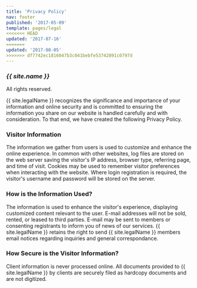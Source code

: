 ```yaml
---
title: 'Privacy Policy'
nav: footer
published: '2017-05-09'
template: pages/legal
<<<<<<< HEAD
updated: '2017-07-16'
=======
updated: '2017-08-05'
>>>>>>> df7742ec1816047b3c041bebfe53742891c0797d
---
```

### _{{ site.name }}_
All rights reserved.

{{ site.legalName }}  recognizes the significance and importance of your information and online security and is committed to ensuring the information you share on our website is handled carefully and with consideration. To that end, we have created the following Privacy Policy.


### Visitor Information
The information we gather from users is used to customize and enhance the online experience. In common with other websites, log files are stored on the web server saving the visitor's IP address, browser type, referring page, and time of visit. Cookies may be used to remember visitor preferences when interacting with the website. Where login registration is required, the visitor's username and password will be stored on the server.


### How is the Information Used?
The information is used to enhance the visitor's experience, displaying customized content relevant to the user. E-mail addresses will not be sold, rented, or leased to third parties. E-mail may be sent to members or consenting registrants to inform you of news of our services. {{ site.legalName }}  retains the right to send {{ site.legalName }}  members email notices regarding inquiries and general correspondance.


### How Secure is the Visitor Information?
Client information is never processed online. All documents provided to {{ site.legalName }}  by clients are securely filed as hardcopy documents and are not digitized.


<!-- ### Cookies
Cookies are small, digital signature files that are stored by your web browser that allow your preferences to be recorded when visiting the website or returning to the website. This enables {{ site.legalName }} .com to recognize you as a returning user, particularly relevant to serve {{ site.legalName }}  Members customized information. -->